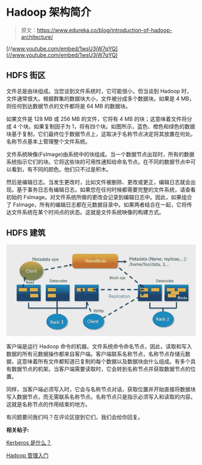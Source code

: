 # Hadoop 架构简介

> 原文：<https://www.edureka.co/blog/introduction-of-hadoop-architecture/>

[//www.youtube.com/embed/1wsU3jW7qYQ](//www.youtube.com/embed/1wsU3jW7qYQ)

## **HDFS 街区**

文件总是由块组成。当您谈到文件系统时，它可能很小，但当谈到 Hadoop 时，文件通常很大。根据群集的数据块大小，文件被分成多个数据块。如果是 4 MB，则任何到达数据节点的文件都将是 64 MB 的数据块。

如果文件是 128 MB 或 256 MB 的文件，它将有 4 MB 的块；这意味着文件将分成 4 个块。如果复制因子为 1，将有四个块。如图所示，蓝色、橙色和绿色的数据块基于复制，它们最终位于数据节点上，这取决于名称节点决定将其放置在何处。名称节点基本上管理整个文件系统。

文件系统映像(FsImage)由系统中的块组成。当一个数据节点出现时，所有的数据系统指示它们的块。它将这些块的可用性通知给命名节点。在不同的数据节点中可以看到，有不同的颜色。他们只不过是积木。

然后是编辑日志。当发生更改时，比如文件被删除、更改或更正，编辑日志就会出现。基于事务日志有编辑日志。如果您在任何时候都需要完整的文件系统，请查看初始的 FsImage。对文件系统所做的更改会记录到编辑日志中。因此，如果组合了 FsImage，所有的编辑日志都在元数据目录中。如果两者结合在一起，它将传达文件系统在某个时间点的状态。这就是文件系统映像的构建方式。

## **HDFS 建筑**

![Introduction of Hadoop Architecture](img/e627dc1b42d9df6d4f3c8a6b76eaba20.png "Introduction of Hadoop Architecture")

客户端是运行 Hadoop 命令的机器。文件系统命令命名节点，因此，读取和写入数据的所有元数据操作都来自客户端。客户端联系名称节点，名称节点存储元数据，这意味着所有文件都知道已复制的每个数据以及数据块由什么组成。有多个具有数据节点的机架。当客户端需要读取时，它会转到名称节点并获取数据节点的位置。

同样，当客户端必须写入时，它会与名称节点对话，获取位置并开始直接将数据块写入数据节点，而无需联系名称节点。名称节点只是指示必须写入和读取的内容。这就是名称节点的作用结束的地方。

有问题要问我们吗？在评论区提到它们，我们会给你回复。

**相关帖子:**

[Kerberos 是什么？](https://www.edureka.co/blog/explaining-kerberos/)

[Hadoop 管理入门](https://www.edureka.co/hadoop-admin)